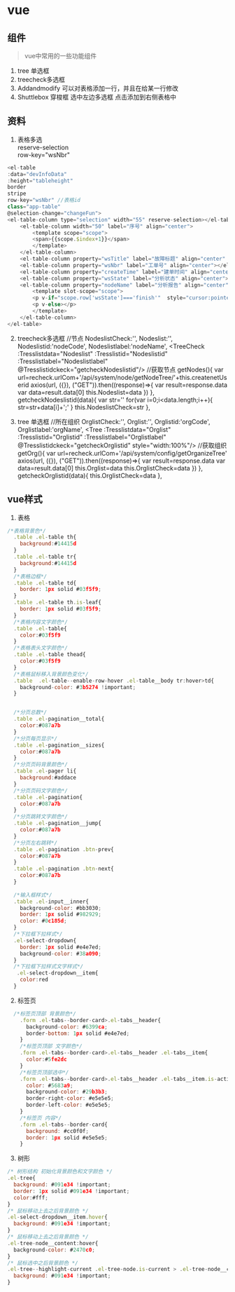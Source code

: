 # vue
## 组件
> vue中常用的一些功能组件
1. tree 单选框
2. treecheck多选框
3. Addandmodify 可以对表格添加一行，并且在给某一行修改
4. Shuttlebox 穿梭框 选中左边多选框 点击添加到右侧表格中

## 资料
1. 表格多选   
reserve-selection   
row-key="wsNbr" 
```javascript
<el-table 
:data="devInfoData" 
:height="tableheight" 
border 
stripe 
row-key="wsNbr" //表格id
class="app-table" 
@selection-change="changeFun">
<el-table-column type="selection" width="55" reserve-selection></el-table-column>
    <el-table-column width="50" label="序号" align="center">
        <template scope="scope">
        <span>{{scope.$index+1}}</span>
        </template>
    </el-table-column>
    <el-table-column property="wsTitle" label="故障标题" align="center" ></el-table-column>
    <el-table-column property="wsNbr" label="工单号" align="center"></el-table-column>
    <el-table-column property="createTime" label="建单时间" align="center"></el-table-column>
    <el-table-column property="wsState" label="分析状态" align="center"></el-table-column>
    <el-table-column property="nodeName" label="分析报告" align="center" >
        <template slot-scope="scope">
        <p v-if="scope.row['wsState']==='finish'"  style="cursor:pointer;margin:0px 10px;overflow:hidden;text-overflow: ellipsis; white-space:nowrap;color:#2c9cfa"  @click="clickWorkExport">下载</p>
        <p v-else></p>
        </template>
    </el-table-column>
</el-table>
```

2. treecheck多选框
//节点
NodeslistCheck:'',
Nodeslist:'',
Nodeslistid:'nodeCode',
Nodeslistlabel:'nodeName',
<TreeCheck :Tresslistdata="Nodeslist" :Tresslistid="Nodeslistid" :Tresslistlabel="Nodeslistlabel" @Tresslistidckeck="getcheckNodeslistid"/>
//获取节点
getNodes(){
    var url=recheck.urlCom+'/api/system/node/getNodeTree/'+this.createnetUserid
    axios(url, ({}), ("GET")).then((response)=>{
    var result=response.data
    var data=result.data[0]
    this.Nodeslist=data
    })
},
getcheckNodeslistid(data){
    var str=''
    for(var i=0;i<data.length;i++){
    str=str+data[i]+';'
    }
    this.NodeslistCheck=str
},

3. tree 单选框
//所在组织
OrglistCheck:'',
Orglist:'',
Orglistid:'orgCode',
Orglistlabel:'orgName',
<Tree :Tresslistdata="Orglist" :Tresslistid="Orglistid" :Tresslistlabel="Orglistlabel" @Tresslistidckeck="getcheckOrglistid" style="width:100%"/>
//获取组织
getOrg(){
    var url=recheck.urlCom+'/api/system/config/getOrganizeTree'
    axios(url, ({}), ("GET")).then((response)=>{
    var result=response.data
    var data=result.data[0]
    this.Orglist=data
    this.OrglistCheck=data
    }) 
},
getcheckOrglistid(data){
    this.OrglistCheck=data
},

## vue样式

1. 表格
```javascript
/*表格背景色*/
  .table .el-table th{
    background:#14415d
  }
  .table .el-table tr{
    background:#14415d
  }
  /*表格边框*/
  .table .el-table td{
    border: 1px solid #03f5f9;
  }
  .table .el-table th.is-leaf{
    border: 1px solid #03f5f9;
  }
  /*表格内容文字颜色*/
  .table .el-table{
    color:#03f5f9
  }
  /*表格表头文字颜色*/
  .table .el-table thead{
    color:#03f5f9
  }
  /*表格鼠标移入背景颜色变化*/
  .table  .el-table--enable-row-hover .el-table__body tr:hover>td{
    background-color: #3b5274 !important;
  }


  /*分页总数*/
  .table .el-pagination__total{
    color:#087a7b
  }
  /*分页每页显示*/
  .table .el-pagination__sizes{
    color:#087a7b
  }
  /*分页页码背景颜色*/
  .table .el-pager li{
    background:#addace
  }
  /*分页页码文字颜色*/
  .table .el-pagination{
    color:#087a7b
  }
  /*分页跳转文字颜色*/
  .table .el-pagination__jump{
    color:#087a7b
  }
  /*分页左右跳转*/
  .table .el-pagination .btn-prev{
    color:#087a7b
  }
  .table .el-pagination .btn-next{ 
    color:#087a7b
  }
  
  /*输入框样式*/
  .table .el-input__inner{
    background-color: #bb3030;
    border: 1px solid #982929;
    color: #0c185d;
  }
  /*下拉框下拉样式*/
  .el-select-dropdown{
    border: 1px solid #e4e7ed;
    background-color: #38a090;
  }
  /*下拉框下拉样式文字样式*/
   .el-select-dropdown__item{
    color:red
  }
```

2. 标签页
```javascript
  /*标签页顶部 背景颜色*/
    .form .el-tabs--border-card>.el-tabs__header{
      background-color: #6399ca;
      border-bottom: 1px solid #e4e7ed;
    }
    /*标签页顶部 文字颜色*/
    .form .el-tabs--border-card>.el-tabs__header .el-tabs__item{
      color:#5fe2dc
    }
    /*标签页顶部选中*/
    .form .el-tabs--border-card>.el-tabs__header .el-tabs__item.is-active{
      color: #5683a9;
      background-color: #29b3b3;
      border-right-color: #e5e5e5;
      border-left-color: #e5e5e5;
    }
    /*标签页 内容*/
    .form .el-tabs--border-card{
      background: #cc0f0f;
      border: 1px solid #e5e5e5;
    }
```

3. 树形
```javascript
/* 树形结构 初始化背景颜色和文字颜色 */
.el-tree{
  background: #091e34 !important;
  border: 1px solid #091e34 !important;
  color:#fff;
}
/* 鼠标移动上去之后背景颜色 */
.el-select-dropdown__item.hover{
  background: #091e34 !important;
}
/* 鼠标移动上去之后背景颜色 */
.el-tree-node__content:hover{
  background-color: #2470c0;
}
/* 鼠标选中之后背景颜色 */
.el-tree--highlight-current .el-tree-node.is-current > .el-tree-node__content{
  background: #091e34 !important;
}
```
